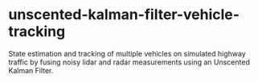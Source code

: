 # unscented-kalman-filter-vehicle-tracking
 State estimation and tracking of multiple vehicles on simulated highway traffic by fusing noisy lidar and radar measurements using an Unscented Kalman Filter.
